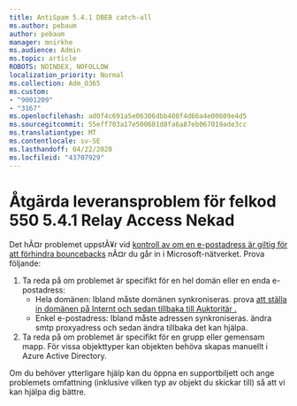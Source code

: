 ```yaml
---
title: AntiSpam 5.4.1 DBEB catch-all
ms.author: pebaum
author: pebaum
manager: mnirkhe
ms.audience: Admin
ms.topic: article
ROBOTS: NOINDEX, NOFOLLOW
localization_priority: Normal
ms.collection: Adm_O365
ms.custom:
- "9001209"
- "3167"
ms.openlocfilehash: ad0f4c691a5e06306dbb408f4d66a4e00609e4d5
ms.sourcegitcommit: 55eff703a17e500681d8fa6a87eb067019ade3cc
ms.translationtype: MT
ms.contentlocale: sv-SE
ms.lasthandoff: 04/22/2020
ms.locfileid: "43707929"
---
```

# <a name="fix-delivery-issues-for-error-code-550-541-relay-access-denied"></a>Åtgärda leveransproblem för felkod 550 5.4.1 Relay Access Nekad

Det hÃ¤r problemet uppstÃ¥r vid [kontroll av om en e-postadress är giltig för att förhindra bouncebacks](https://docs.microsoft.com/exchange/mail-flow-best-practices/use-directory-based-edge-blocking) nÃ¤r du går in i Microsoft-nätverket. Prova följande:

1. Ta reda på om problemet är specifikt för en hel domän eller en enda e-postadress:
    - Hela domänen: Ibland måste domänen synkroniseras. prova [att ställa in domänen på Internt och sedan tillbaka till Auktoritär .](https://docs.microsoft.com/exchange/mail-flow-best-practices/manage-accepted-domains/manage-accepted-domains)
    - Enkel e-postadress: Ibland måste adressen synkroniseras. ändra smtp proxyadress och sedan ändra tillbaka det kan hjälpa.
2. Ta reda på om problemet är specifikt för en grupp eller gemensam mapp. För vissa objekttyper kan objekten behöva skapas manuellt i Azure Active Directory.

Om du behöver ytterligare hjälp kan du öppna en supportbiljett och ange problemets omfattning (inklusive vilken typ av objekt du skickar till) så att vi kan hjälpa dig bättre.